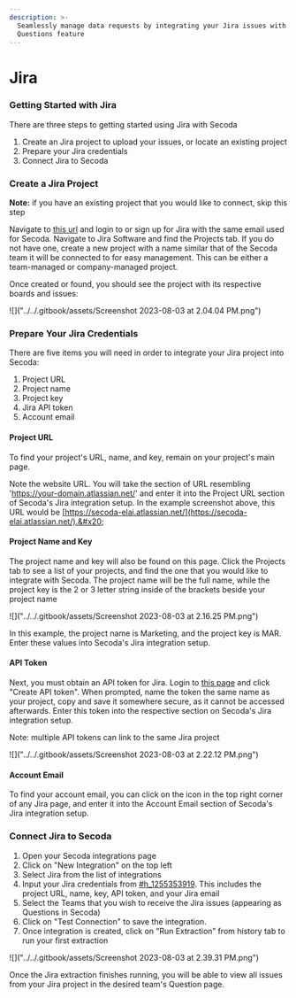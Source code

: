 ```yaml
---
description: >-
  Seamlessly manage data requests by integrating your Jira issues with Secoda's
  Questions feature
---
```


# Jira

### **Getting Started with Jira** <a href="#h_3a4bfd6458" id="h_3a4bfd6458"></a>

There are three steps to getting started using Jira with Secoda

1. Create an Jira project to upload your issues, or locate an existing project
2. Prepare your Jira credentials
3. Connect Jira to Secoda

### Create a Jira Project <a href="#h_0f245132d2" id="h_0f245132d2"></a>

**Note:** if you have an existing project that you would like to connect, skip this step

Navigate to [this url](https://id.atlassian.com/login) and login to or sign up for Jira with the same email used for Secoda. Navigate to Jira Software and find the Projects tab. If you do not have one, create a new project with a name similar that of the Secoda team it will be connected to for easy management. This can be either a team-managed or company-managed project.

Once created or found, you should see the project with its respective boards and issues:

![]("../../.gitbook/assets/Screenshot 2023-08-03 at 2.04.04 PM.png")</figcaption></figure>

### Prepare Your Jira Credentials <a href="#h_1255353919" id="h_1255353919"></a>

There are five items you will need in order to integrate your Jira project into Secoda:

1. Project URL
2. Project name
3. Project key
4. Jira API token
5. Account email

#### Project URL

To find your project's URL, name, and key, remain on your project's main page.&#x20;

Note the website URL. You will take the section of URL resembling 'https://your-domain.atlassian.net/' and enter it into the Project URL section of Secoda's Jira integration setup. In the example screenshot above, this URL would be [https://secoda-elai.atlassian.net/](https://secoda-elai.atlassian.net/).&#x20;

#### Project Name and Key

The project name and key will also be found on this page. Click the Projects tab to see a list of your projects, and find the one that you would like to integrate with Secoda. The project name will be the full name, while the project key is the 2 or 3 letter string inside of the brackets beside your project name&#x20;

![]("../../.gitbook/assets/Screenshot 2023-08-03 at 2.16.25 PM.png")</figcaption></figure>

In this example, the project name is Marketing, and the project key is MAR. Enter these values into Secoda's Jira integration setup.

#### API Token

Next, you must obtain an API token for Jira. Login to [this page](https://id.atlassian.com/manage-profile/security/api-tokens) and click "Create API token". When prompted, name the token the same name as your project, copy and save it somewhere secure, as it cannot be accessed afterwards. Enter this token into the respective section on Secoda's Jira integration setup.

Note: multiple API tokens can link to the same Jira project

![]("../../.gitbook/assets/Screenshot 2023-08-03 at 2.22.12 PM.png")</figcaption></figure>

#### Account Email

To find your account email, you can click on the icon in the top right corner of any Jira page, and enter it into the Account Email section of Secoda's Jira integration setup.

### Connect Jira to Secoda <a href="#h_448e650cba" id="h_448e650cba"></a>

1. Open your Secoda integrations page
2. Click on "New Integration" on the top left
3. Select Jira from the list of integrations
4. Input your Jira credentials from [#h\_1255353919](jira.md#h\_1255353919 "mention"). This includes the project URL, name, key, API token, and your Jira email
5. Select the Teams that you wish to receive the Jira issues (appearing as Questions in Secoda)
6. Click on "Test Connection" to save the integration.
7. Once integration is created, click on “Run Extraction” from history tab to run your first extraction

![]("../../.gitbook/assets/Screenshot 2023-08-03 at 2.39.31 PM.png")</figcaption></figure>

Once the Jira extraction finishes running, you will be able to view all issues from your Jira project in the desired team's Question page.&#x20;
